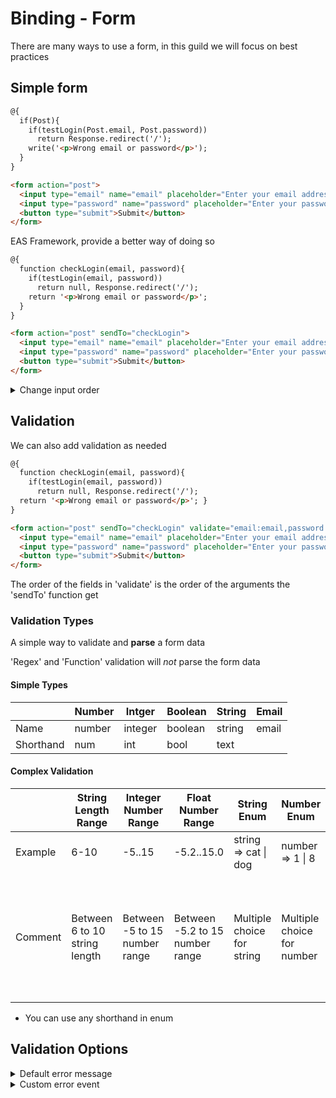 # Binding - Form

There are many ways to use a form, in this guild we will focus on best practices

## Simple form

```html
@{ 
  if(Post){ 
    if(testLogin(Post.email, Post.password)) 
      return Response.redirect('/');
    write('<p>Wrong email or password</p>');
  } 
}

<form action="post">
  <input type="email" name="email" placeholder="Enter your email address" />
  <input type="password" name="password" placeholder="Enter your password" />
  <button type="submit">Submit</button>
</form>
```

EAS Framework, provide a better way of doing so

```html
@{ 
  function checkLogin(email, password){ 
    if(testLogin(email, password)) 
      return null, Response.redirect('/'); 
    return '<p>Wrong email or password</p>';
  } 
}

<form action="post" sendTo="checkLogin">
  <input type="email" name="email" placeholder="Enter your email address" />
  <input type="password" name="password" placeholder="Enter your password" />
  <button type="submit">Submit</button>
</form>
```

<details>
  <summary>Change input order</summary>

You can change the input order with the 'order' attribute

```html
@{ 
  function checkLogin(password,email){ 
    if(testLogin(email, password)) 
      return null, Response.redirect('/'); 
    return '<p>Wrong email or password</p>'; 
  } 
}

<form action="post" sendTo="checkLogin" order="password,email">
  <input type="email" name="email" placeholder="Enter your email address" />
  <input type="password" name="password" placeholder="Enter your password" />
  <button type="submit">Submit</button>
</form>
```

</details>

## Validation

We can also add validation as needed

```html
@{ 
  function checkLogin(email, password){ 
    if(testLogin(email, password))
      return null, Response.redirect('/');
  return '<p>Wrong email or password</p>'; } 
}

<form action="post" sendTo="checkLogin" validate="email:email,password:6-30">
  <input type="email" name="email" placeholder="Enter your email address" />
  <input type="password" name="password" placeholder="Enter your password" />
  <button type="submit">Submit</button>
</form>
```

The order of the fields in 'validate' is the order of the arguments the 'sendTo' function get

### Validation Types

A simple way to validate and **parse** a form data

'Regex' and 'Function' validation will _not_ parse the form data

#### Simple Types

|           | Number | Intger  | Boolean | String | Email |
| --------- | ------ | ------- | ------- | ------ | ----- |
| Name      | number | integer | boolean | string | email |
| Shorthand | num    | int     | bool    | text   |       |

#### Complex Validation

<table>
    <thead>
        <tr>
            <th></th>
            <th>String Length Range</th>
            <th>Integer Number Range</th>
            <th>Float Number Range</th>
            <th>String Enum</th>
            <th>Number Enum</th>
            <th>Regex</th>
            <th>Function</th>
        </tr>
    </thead>
    <tbody>
        <tr>
            <td>Example</td>
            <td>6-10</td>
            <td>-5..15</td>
            <td>-5.2..15.0</td>
            <td>string =&gt; cat | dog</td>
            <td>number =&gt; 1 | 8</td>
            <td>/^[a-z]+[0-9]$/</td>
            <td>myFunction</td>
        </tr>
        <tr>
            <td>Comment</td>
            <td>Between 6 to 10 string length</td>
            <td>Between -5 to 15 number range</td>
            <td>Between -5.2 to 15 number range</td>
            <td>Multiple choice for string</td>
            <td>Multiple choice for number</td>
            <td>Can be any Regex instance</td>
            <td>If none of the previous methods is possible, it will call the function. **The function can be asynchrony**</td>
        </tr>
    </tbody>
</table>

- You can use any shorthand in enum

## Validation Options

<details>
  <summary>Default error message</summary>

By default, the framework will enable auto-generate error messages in debug mode.

You can disable it by setting 'message=false' OR if you want to them in production set 'message=true'

If you want to disable it globally you can enable the "SafeDebug" plugin

```html
<form
  action="post"
  sendTo="checkLogin"
  validate="email:email,password:6-30"
  message="false"
></form>
```

You can also override the auto-generate error message and set the message to be a string

```html
<form
  action="post"
  sendTo="checkLogin"
  validate="email:email,password:6-30"
  message="Make sure the email valid and password between 6 to 30 characters"
></form>
```

</details>

<details>
  <summary>Custom error event</summary>

'notValid' attribute contains the name of the function that will be called in case of an error.

The function will get the

```typescript
function(message: string, validationType: string (name_of_validation_type) | RegExp | method, validationArguments: []number | []string, value: string | number | boolean): Promise<any> | any
```

Example

```html
@{ function thatError(message, type){ return `There is an error in that type:
${type}`; } }
<form
  action="post"
  sendTo="checkLogin"
  validate="email:email,password:6-30"
  notValid="thatError"
></form>
```

### Prevent HTML on error message

To escape HTML on error message add the 'safe' tag.

```html
<form
  action="post"
  sendTo="checkLogin"
  validate="email:email,password:6-30"
  message="This </p> will not cause an error"
  safe
></form>
```

</details>
